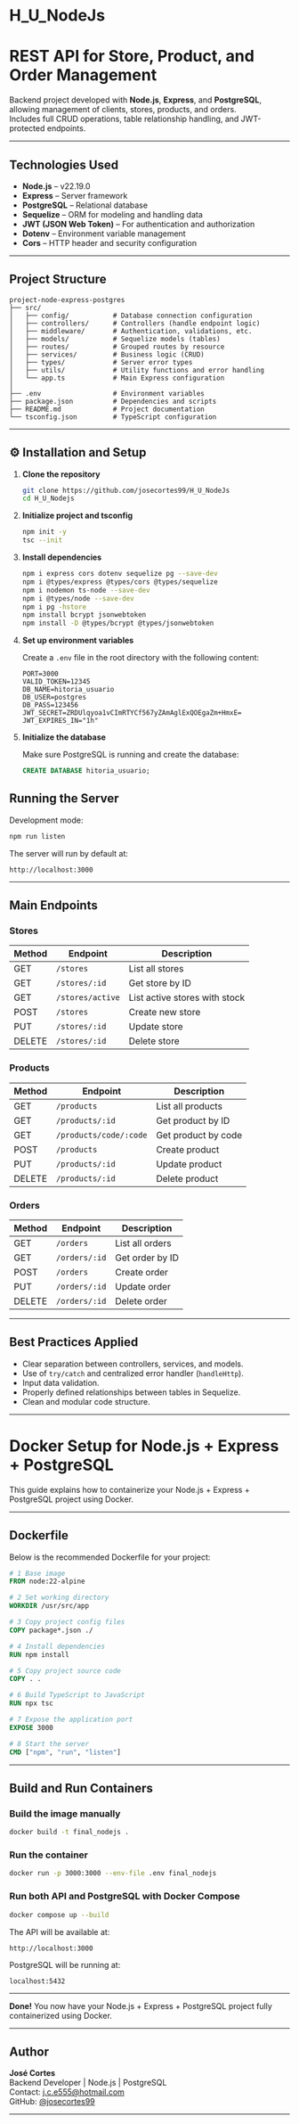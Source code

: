 # H_U_NodeJs

# REST API for Store, Product, and Order Management

Backend project developed with **Node.js**, **Express**, and **PostgreSQL**, allowing management of clients, stores, products, and orders.  
Includes full CRUD operations, table relationship handling, and JWT-protected endpoints.

---

## Technologies Used

- **Node.js** – v22.19.0
- **Express** – Server framework
- **PostgreSQL** – Relational database
- **Sequelize** – ORM for modeling and handling data
- **JWT (JSON Web Token)** – For authentication and authorization
- **Dotenv** – Environment variable management
- **Cors** – HTTP header and security configuration

---

## Project Structure

```
project-node-express-postgres
├── src/
│   ├── config/           # Database connection configuration
│   ├── controllers/      # Controllers (handle endpoint logic)
│   ├── middleware/       # Authentication, validations, etc.
│   ├── models/           # Sequelize models (tables)
│   ├── routes/           # Grouped routes by resource
│   ├── services/         # Business logic (CRUD)
│   ├── types/            # Server error types
│   ├── utils/            # Utility functions and error handling
│   └── app.ts            # Main Express configuration
│
├── .env                  # Environment variables
├── package.json          # Dependencies and scripts
├── README.md             # Project documentation
└── tsconfig.json         # TypeScript configuration
```

---

## ⚙️ Installation and Setup

1. **Clone the repository**
   ```bash
   git clone https://github.com/josecortes99/H_U_NodeJs
   cd H_U_Nodejs
   ```
2. **Initialize project and tsconfig**
   ```bash
   npm init -y
   tsc --init
   ```

3. **Install dependencies**
   ```bash
   npm i express cors dotenv sequelize pg --save-dev
   npm i @types/express @types/cors @types/sequelize
   npm i nodemon ts-node --save-dev
   npm i @types/node --save-dev
   npm i pg -hstore
   npm install bcrypt jsonwebtoken
   npm install -D @types/bcrypt @types/jsonwebtoken
   ```

4. **Set up environment variables**

   Create a `.env` file in the root directory with the following content:

   ```env
   PORT=3000
   VALID_TOKEN=12345
   DB_NAME=hitoria_usuario
   DB_USER=postgres
   DB_PASS=123456
   JWT_SECRET=ZRDUlqyoa1vCImRTYCf567yZAmAglExQOEgaZm+HmxE=
   JWT_EXPIRES_IN="1h"
   ```

5. **Initialize the database**

   Make sure PostgreSQL is running and create the database:
   ```sql
   CREATE DATABASE hitoria_usuario;
   ```


## Running the Server

Development mode:
```bash
npm run listen
```

The server will run by default at:
```
http://localhost:3000
```

---

## Main Endpoints

### Stores
| Method | Endpoint | Description |
|---------|-----------|-------------|
| GET | `/stores` | List all stores |
| GET | `/stores/:id` | Get store by ID |
| GET | `/stores/active` | List active stores with stock |
| POST | `/stores` | Create new store |
| PUT | `/stores/:id` | Update store |
| DELETE | `/stores/:id` | Delete store |

### Products
| Method | Endpoint | Description |
|---------|-----------|-------------|
| GET | `/products` | List all products |
| GET | `/products/:id` | Get product by ID |
| GET | `/products/code/:code` | Get product by code |
| POST | `/products` | Create product |
| PUT | `/products/:id` | Update product |
| DELETE | `/products/:id` | Delete product |

### Orders
| Method | Endpoint | Description |
|---------|-----------|-------------|
| GET | `/orders` | List all orders |
| GET | `/orders/:id` | Get order by ID |
| POST | `/orders` | Create order |
| PUT | `/orders/:id` | Update order |
| DELETE | `/orders/:id` | Delete order |

---

## Best Practices Applied

- Clear separation between controllers, services, and models.
- Use of `try/catch` and centralized error handler (`handleHttp`).
- Input data validation.
- Properly defined relationships between tables in Sequelize.
- Clean and modular code structure.

---

# Docker Setup for Node.js + Express + PostgreSQL

This guide explains how to containerize your Node.js + Express + PostgreSQL project using Docker.

---

## Dockerfile

Below is the recommended Dockerfile for your project:

```Dockerfile
# 1 Base image
FROM node:22-alpine

# 2 Set working directory
WORKDIR /usr/src/app

# 3 Copy project config files
COPY package*.json ./

# 4 Install dependencies
RUN npm install

# 5 Copy project source code
COPY . .

# 6 Build TypeScript to JavaScript
RUN npx tsc

# 7 Expose the application port
EXPOSE 3000

# 8 Start the server
CMD ["npm", "run", "listen"]
```

---

## Build and Run Containers

### Build the image manually
```bash
docker build -t final_nodejs .
```

### Run the container
```bash
docker run -p 3000:3000 --env-file .env final_nodejs
```

### Run both API and PostgreSQL with Docker Compose
```bash
docker compose up --build
```

The API will be available at:
```
http://localhost:3000
```

PostgreSQL will be running at:
```
localhost:5432
```

---
**Done!** You now have your Node.js + Express + PostgreSQL project fully containerized using Docker.

---

## Author

**José Cortes**  
Backend Developer | Node.js | PostgreSQL  
Contact: j.c.e555@hotmail.com  
GitHub: [@josecortes99](https://github.com/josecortes99)

---